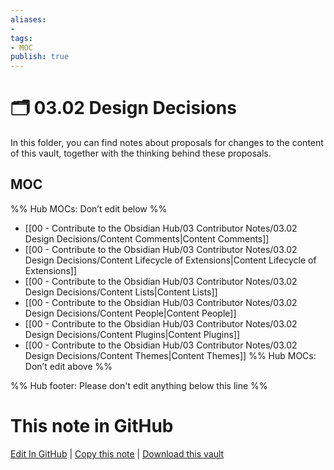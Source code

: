 ```yaml
---
aliases:
- 
tags:
- MOC
publish: true
---
```


# 🗂️ 03.02 Design Decisions

In this folder, you can find notes about proposals for changes to the content of this vault, together with the thinking behind these proposals.

## MOC

%% Hub MOCs: Don’t edit below  %%
-  [[00 - Contribute to the Obsidian Hub/03 Contributor Notes/03.02 Design Decisions/Content Comments|Content Comments]]
-  [[00 - Contribute to the Obsidian Hub/03 Contributor Notes/03.02 Design Decisions/Content Lifecycle of Extensions|Content Lifecycle of Extensions]]
-  [[00 - Contribute to the Obsidian Hub/03 Contributor Notes/03.02 Design Decisions/Content Lists|Content Lists]]
-  [[00 - Contribute to the Obsidian Hub/03 Contributor Notes/03.02 Design Decisions/Content People|Content People]]
-  [[00 - Contribute to the Obsidian Hub/03 Contributor Notes/03.02 Design Decisions/Content Plugins|Content Plugins]]
-  [[00 - Contribute to the Obsidian Hub/03 Contributor Notes/03.02 Design Decisions/Content Themes|Content Themes]]
%% Hub MOCs: Don’t edit above  %%

%% Hub footer: Please don't edit anything below this line %%

# This note in GitHub

<span class="git-footer">[Edit In GitHub](https://github.dev/obsidian-community/obsidian-hub/blob/main/00%20-%20Contribute%20to%20the%20Obsidian%20Hub/03%20Contributor%20Notes/03.02%20Design%20Decisions/%F0%9F%97%82%EF%B8%8F%2003.02%20Design%20Decisions.md "git-hub-edit-note") | [Copy this note](https://raw.githubusercontent.com/obsidian-community/obsidian-hub/main/00%20-%20Contribute%20to%20the%20Obsidian%20Hub/03%20Contributor%20Notes/03.02%20Design%20Decisions/%F0%9F%97%82%EF%B8%8F%2003.02%20Design%20Decisions.md "git-hub-copy-note") | [Download this vault](https://github.com/obsidian-community/obsidian-hub/archive/refs/heads/main.zip "git-hub-download-vault") </span>
